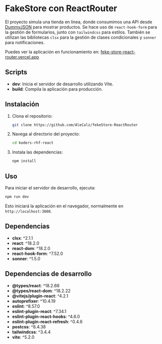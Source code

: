 
# FakeStore con ReactRouter

El proyecto simula una tienda en linea, donde consumimos una API desde [DummyJSON](https://dummyjson.com/docs/products) para mostrar productos. Se hace uso de `react-hook-form` para la gestión de formularios, junto con `tailwindcss` para estilos. También se utilizan las bibliotecas `clsx` para la gestión de clases condicionales y `sonner` para notificaciones.


Puedes ver la aplicación en funcionamiento en: [feke-store-react-router.vercel.app](https://feke-store-react-router.vercel.app)

## Scripts

- **dev**: Inicia el servidor de desarrollo utilizando Vite.
- **build**: Compila la aplicación para producción.

## Instalación

1. Clona el repositorio:
   ```sh
   git clone https://github.com/AleCalz/fekeStore-ReactRouter
   ```
2. Navega al directorio del proyecto:
   ```sh
   cd koders-rhf-react
   ```
3. Instala las dependencias:
   ```sh
   npm install
   ```

## Uso

Para iniciar el servidor de desarrollo, ejecuta:

```sh
npm run dev
```

Esto iniciará la aplicación en el navegador, normalmente en `http://localhost:3000`.

## Dependencias

- **clsx**: ^2.1.1
- **react**: ^18.2.0
- **react-dom**: ^18.2.0
- **react-hook-form**: ^7.52.0
- **sonner**: ^1.5.0

## Dependencias de desarrollo

- **@types/react**: ^18.2.66
- **@types/react-dom**: ^18.2.22
- **@vitejs/plugin-react**: ^4.2.1
- **autoprefixer**: ^10.4.19
- **eslint**: ^8.57.0
- **eslint-plugin-react**: ^7.34.1
- **eslint-plugin-react-hooks**: ^4.6.0
- **eslint-plugin-react-refresh**: ^0.4.6
- **postcss**: ^8.4.38
- **tailwindcss**: ^3.4.4
- **vite**: ^5.2.0
